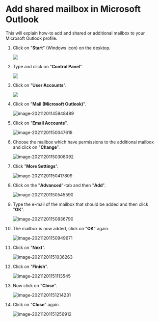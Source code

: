 # Add shared mailbox in Microsoft Outlook

This will explain how-to add and shared or additional mailbox to your Microsoft Outlook profile.

1. Click on "**Start**" (Windows icon) on the desktop.

   ![](media/open-start.png)

2. Type and click on "**Control Panel**".

   ![](media/open-controlpanel.png)

3. Click on "**User Accounts**".

   ![](media/open-useraccounts.png)

4. Click on "**Mail (Microsoft Outlook)**".

   ![image-20211201145948489](media/open-mailcontrol.png)

5. Click on "**Email Accounts**".

   ![image-20211201150047618](media/click-emailaccounts.png)

6. Choose the mailbox which have permissions to the additional mailbox and click on "**Change**".

   ![image-20211201150308092](media/click-change.png)

7. Click "**More Settings**".

   ![image-20211201150417809](media/click-moresettings.png)

8. Click on the "**Advanced**"-tab and then "**Add**".

   ![image-20211201150545590](media/click-advancedandadd.png)

9. Type the e-mail of the mailbox that should be added and then click "**OK**".

   ![image-20211201150836790](media/type-emailaddress.png)

10. The mailbox is now added, click on "**OK**" again.

    ![image-20211201150949671](media/apply-settings.png)

11. Click on "**Next**".

    ![image-20211201151036263](media/click-next.png)

12. Click on "**Finish**".

    ![image-20211201151113545](media/click-finish.png)

13. Now click on "**Close**".

    ![image-20211201151214231](media/click-close.png)

14. Click on "**Close**" again.

    ![image-20211201151256912](media/click-closeagain.png)
